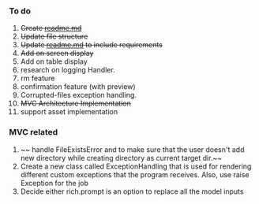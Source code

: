 
### To do 

1. ~~Create [readme.md](./readme.md)~~
2. ~~Update file structure~~
3. ~~Update [readme.md](./readme.md) to include requirements~~
4. ~~Add on screen display~~
5. Add on table display
6. research on logging Handler.
7. rm feature
8. confirmation feature (with preview)
9. Corrupted-files exception handling.
10. ~~MVC Architecture Implementation~~
11. support asset implementation


### MVC related

1. ~~ handle FileExistsError and to make sure that the user doesn't add new directory while creating directory as current target dir.~~
2. Create a new class called ExceptionHandling that is used for rendering different custom exceptions that the program receives. Also, use raise Exception for the job 
3. Decide either rich.prompt is an option to replace all the model inputs